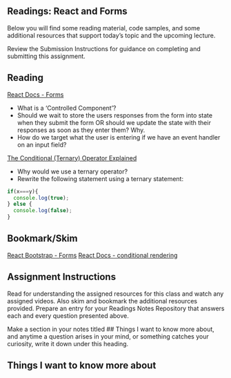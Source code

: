 ## Readings: React and Forms
Below you will find some reading material, code samples, and some additional resources that support today’s topic and the upcoming lecture.

Review the Submission Instructions for guidance on completing and submitting this assignment.

## Reading
[React Docs - Forms](https://reactjs.org/docs/forms.html)

* What is a ‘Controlled Component’?
* Should we wait to store the users responses from the form into state when they submit the form OR should we update the state with their responses as soon as they enter them? Why.
* How do we target what the user is entering if we have an event handler on an input field?

[The Conditional (Ternary) Operator Explained](https://codeburst.io/javascript-the-conditional-ternary-operator-explained-cac7218beeff)

* Why would we use a ternary operator?
* Rewrite the following statement using a ternary statement:

``` js
if(x===y){
  console.log(true);
} else {
  console.log(false);
}
```

## Bookmark/Skim
[React Bootstrap - Forms](https://react-bootstrap.github.io/forms/overview/)
[React Docs - conditional rendering](https://reactjs.org/docs/conditional-rendering.html)

## Assignment Instructions
Read for understanding the assigned resources for this class and watch any assigned videos. Also skim and bookmark the additional resources provided. Prepare an entry for your Readings Notes Repository that answers each and every question presented above.

Make a section in your notes titled ## Things I want to know more about, and anytime a question arises in your mind, or something catches your curiosity, write it down under this heading.

## Things I want to know more about
